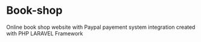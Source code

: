 # Book-shop
Online book shop website with Paypal payement system integration created with PHP LARAVEL Framework

